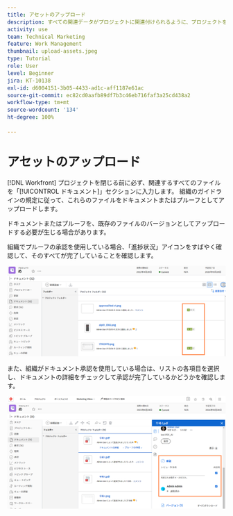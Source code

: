 ```yaml
---
title: アセットのアップロード
description: すべての関連データがプロジェクトに関連付けられるように、プロジェクトを閉じる前に、ドキュメント、プルーフおよびその他のアセットをプロジェクトにアップロードします。
activity: use
team: Technical Marketing
feature: Work Management
thumbnail: upload-assets.jpeg
type: Tutorial
role: User
level: Beginner
jira: KT-10138
exl-id: d6004151-3b05-4433-ad1c-aff1187e61ac
source-git-commit: ec82cd0aafb89df7b3c46eb716faf3a25cd438a2
workflow-type: tm+mt
source-wordcount: '134'
ht-degree: 100%

---
```


# アセットのアップロード

[!DNL Workfront] プロジェクトを閉じる前に必ず、関連するすべてのファイルを「[!UICONTROL ドキュメント]」セクションに入力します。 組織のガイドラインの規定に従って、これらのファイルをドキュメントまたはプルーフとしてアップロードします。

ドキュメントまたはプルーフを、既存のファイルのバージョンとしてアップロードする必要が生じる場合があります。

組織でプルーフの承認を使用している場合、「進捗状況」アイコンをすばやく確認して、そのすべてが完了していることを確認します。

![「プルーフの進捗状況」アイコンを示すドキュメントページ](assets/planner-fund-proof-progress-icons.png)

また、組織がドキュメント承認を使用している場合は、リストの各項目を選択し、ドキュメントの詳細をチェックして承認が完了しているかどうかを確認します。

![ドキュメントの承認を示すドキュメントページの付帯的な概要](assets/planner-fund-document-approval.png)

<!---
learn more urls
Create proofs
Add new documents to Workfront
--->
